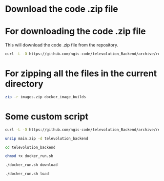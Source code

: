 # Download the code .zip file

# For downloading the code .zip file

This will download the code .zip file from the repository.
```bash
curl -L -O https://github.com/ngis-code/televolution_Backend/archive/refs/heads/main.zip
```

# For zipping all the files in the current directory
```bash
zip -r images.zip docker_image_builds
```

# Some custom script

```bash
curl -L -O https://github.com/ngis-code/televolution_Backend/archive/refs/heads/main.zip

unzip main.zip -d televolution_backend

cd televolution_backend

chmod +x docker_run.sh

./docker_run.sh download

./docker_run.sh load
```